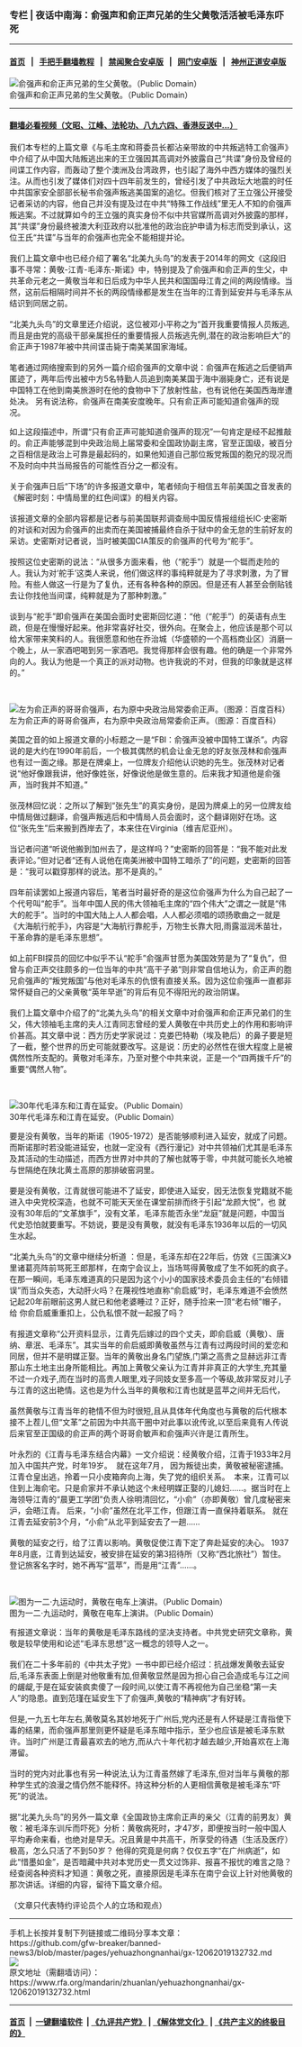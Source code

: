 ### 专栏 | 夜话中南海：俞强声和俞正声兄弟的生父黄敬活活被毛泽东吓死
------------------------

#### [首页](https://github.com/gfw-breaker/banned-news3/blob/master/README.md) &nbsp;&nbsp;|&nbsp;&nbsp; [手把手翻墙教程](https://github.com/gfw-breaker/guides/wiki) &nbsp;&nbsp;|&nbsp;&nbsp; [禁闻聚合安卓版](https://github.com/gfw-breaker/bn-android) &nbsp;&nbsp;|&nbsp;&nbsp; [网门安卓版](https://github.com/oGate2/oGate) &nbsp;&nbsp;|&nbsp;&nbsp; [神州正道安卓版](https://github.com/SzzdOgate/update) 



<div id="headerimg">
 <img alt="俞强声和俞正声兄弟的生父黄敬。（Public Domain）" src="https://www.rfa.org/mandarin/zhuanlan/yehuazhongnanhai/gx-12062019132732.html/Huang_Jing1.jpg/@@images/e3b5d732-8b53-4cc7-845e-8cd948434465.jpeg" title="俞强声和俞正声兄弟的生父黄敬。（Public Domain）"/>
 <div id="headerimgcontents">
  <div id="headerimgcaption">
   <span>
    俞强声和俞正声兄弟的生父黄敬。（Public Domain）
   </span>
   <!-- zoomattribute -->
  </div>
  <!-- headerimgcaption -->
 </div>
 <!-- headerimagecontents -->
</div>

<hr/>


#### [翻墙必看视频（文昭、江峰、法轮功、八九六四、香港反送中...）](https://github.com/gfw-breaker/banned-news3/blob/master/pages/link3.md)

<div id="storytext">
 <div>
  <div class="slot_header">
  </div>
 </div>
 <p>
  我们本专栏的上篇文章《与毛主席和蒋委员长都沾亲带故的中共叛逃特工俞强声》中介绍了从中国大陆叛逃出来的王立强因其高调对外披露自己“共谍”身份及曾经的间谍工作内容，而轰动了整个澳洲及台湾政界，也引起了海外中西方媒体的强烈关注。从而也引发了媒体们对四十四年前发生的，曾经引发了中共政坛大地震的时任中共国家安全部部长秘书俞强声叛逃美国案的追忆。但我们核对了王立强公开接受记者采访的内容，他自己并没有提及过在中共“特殊工作战线”里无人不知的俞强声叛逃案。不过就算如今的王立强的真实身份不似中共官媒所高调对外披露的那样，其“共谍”身份最终被澳大利亚政府以批准他的政治庇护申请为标志而受到承认，这位王氏“共谍”与当年的俞强声也完全不能相提并论。
  <br/>
  <br/>
  我们上篇文章中也已经介绍了署名“北美九头鸟”的发表于2014年的网文《这段旧事不寻常：黄敬-江青-毛泽东-斯诺》中，特别提及了俞强声和俞正声的生父，中共革命元老之一黄敬当年和日后成为中华人民共和国国母江青之间的两段情缘。当然，这前后相隔时间并不长的两段情缘都是发生在当年的江青到延安并与毛泽东从结识到同居之前。
  <br/>
  <br/>
  “北美九头鸟”的文章里还介绍说，这位被邓小平称之为“首开我重要情报人员叛逃,而且是由党的高级干部亲属担任的重要情报人员叛逃先例,潜在的政治影响巨大”的俞正声于1987年被中共间谍击毙于南美某国家海域。
  <br/>
  <br/>
  笔者通过网络搜索到的另外一篇介绍俞强声的文章中说：俞强声在叛逃之后便销声匿迹了，两年后传出被中方5名特勤人员追到南美某国于海中溺毙身亡，还有说是中国特工在他到南美旅游时在他的食物中下了放射性盐，也有说他在美国西海岸遭处决。 另有说法称，俞强声在南美安度晚年。只有俞正声可能知道俞强声的现况。
 </p>
 <p>
  如上这段描述中，所谓“只有俞正声可能知道俞强声的现况”一句肯定是经不起推敲的。俞正声能够混到中央政治局上届常委和全国政协副主席，官至正国级，被百分之百相信是政治上可靠是最起码的，如果他知道自己那位叛党叛国的胞兄的现况而不及时向中共当局报告的可能性百分之一都没有。
  <br/>
  <br/>
  关于俞强声日后“下场”的许多报道文章中，笔者倾向于相信五年前美国之音发表的《解密时刻：中情局里的红色间谍》的相关内容。
  <br/>
  <br/>
  该报道文章的全部内容都是记者与前美国联邦调查局中国反情报组组长IC·史密斯的对谈和对因为俞强声的出卖而在美国被捕最终自杀于狱中的金无怠的生前好友的采访。史密斯对记者说，当时被美国CIA策反的俞强声的代号为“舵手”。
  <br/>
  <br/>
  按照这位史密斯的说法：“从很多方面来看，他（“舵手”）就是一个铤而走险的人。我认为对‘舵手’这类人来说，他们做这样的事纯粹就是为了寻求刺激，为了冒险。有些人做这一行是为了复仇，还有各种各种的原因。但是还有人甚至会倒贴钱去让你找他当间谍，纯粹就是为了那种刺激。”
  <br/>
  <br/>
  谈到与“舵手”即俞强声在美国会面时史密斯回忆道：“他（“舵手”）的英语有点生疏，但是在慢慢好起来。他非常喜好社交，很外向。在聚会上，他应该是那个可以给大家带来笑料的人。我很愿意和他在乔治城（华盛顿的一个高档商业区）消磨一个晚上，从一家酒吧喝到另一家酒吧。我觉得那样会很有趣。他的确是一个非常外向的人。我认为他是一个真正的派对动物。也许我说的不对，但我的印象就是这样的。”
 </p>
 <p>
  <br/>
  <div class="image-inline captioned" style="width:622px;">
   <div style="width:622px;">
    <img alt="左为俞正声的哥哥俞强声，右为原中央政治局常委俞正声。（图源：百度百科）" src="https://www.rfa.org/mandarin/zhuanlan/yehuazhongnanhai/gx-12032019104813.html/yzs.jpg" title="左为俞正声的哥哥俞强声，右为原中央政治局常委俞正声。（图源：百度百科）"/>
   </div>
   <div class="image-caption">
    <span style="width:622px;">
     左为俞正声的哥哥俞强声，右为原中央政治局常委俞正声。（图源：百度百科）
    </span>
    <span class="copyright">
    </span>
   </div>
  </div>
 </p>
 <p>
  美国之音的如上报道文章的小标题之一是“FBI：俞强声没被中国特工谋杀”。内容说的是大约在1990年前后，一个极其偶然的机会让金无怠的好友张茂林和俞强声也有过一面之缘。那是在牌桌上，一位牌友介绍他认识她的先生。张茂林对记者说“他好像跟我讲，他好像姓张，好像说他是做生意的。后来我才知道他是俞强声，当时我并不知道。”
  <br/>
  <br/>
  张茂林回忆说：之所以了解到“张先生”的真实身份，是因为牌桌上的另一位牌友给中情局做过翻译，俞强声叛逃后和中情局人员会面时，这个翻译刚好在场。这位“张先生”后来搬到西岸去了，本来住在Virginia（维吉尼亚州）。
  <br/>
  <br/>
  当记者问道“听说他搬到加州去了，是这样吗？”史密斯的回答是：“我不能对此发表评论。”但对记者“还有人说他在南美洲被中国特工暗杀了”的问题，史密斯的回答是：“我可以戳穿那样的说法。那不是真的。”
  <br/>
  <br/>
  四年前读罢如上报道内容后，笔者当时最好奇的是这位俞强声为什么为自己起了一个代号叫“舵手”。当年中国人民的伟大领袖毛主席的“四个伟大”之谓之一就是“伟大的舵手”。当时的中国大陆上人人都会唱，人人都必须唱的颂扬歌曲之一就是《大海航行舵手》，内容是“大海航行靠舵手，万物生长靠大阳,雨露滋润禾苗壮，干革命靠的是毛泽东思想”。
  <br/>
  <br/>
  如上前FBI探员的回忆中似乎不认“舵手”俞强声甘愿为美国效劳是为了“复仇”，但曾与俞正声交往颇多的一位当年的中共“高干子弟”则非常自信地认为，俞正声的胞兄俞强声的“叛党叛国”与他对毛泽东的仇恨有直接关系。因为这位俞强声一直都非常怀疑自己的父亲黄敬“英年早逝”的背后有见不得阳光的政治阴谋。
  <br/>
  <br/>
  我们上篇文章中介绍了的“北美九头鸟”的相关文章中对俞强声和俞正声兄弟们的生父，伟大领袖毛主席的夫人江青同志曾经的爱人黄敬在中共历史上的作用和影响评价甚高。其文章中说：西方历史学家说过：克娄巴特勒（埃及艳后）的鼻子要是短了一截，整个世界的历史可能就要改写。这是说：历史的必然性在很大程度上是被偶然性所支配的。黄敬对毛泽东，乃至对整个中共来说，正是一个“四两拨千斤”的重要“偶然人物”。
 </p>
 <p>
  <br/>
  <div class="image-inline captioned" style="width:622px;">
   <div style="width:622px;">
    <img alt="30年代毛泽东和江青在延安。（Public Domain）" src="https://www.rfa.org/mandarin/zhuanlan/yehuazhongnanhai/gx-12062019132732.html/50.jpg" title="30年代毛泽东和江青在延安。（Public Domain）"/>
   </div>
   <div class="image-caption">
    <span style="width:622px;">
     30年代毛泽东和江青在延安。（Public Domain）
    </span>
    <span class="copyright">
    </span>
   </div>
  </div>
 </p>
 <p>
  要是没有黄敬，当年的斯诺（1905-1972）是否能够顺利进入延安，就成了问题。而斯诺那时若没能进延安，也就一定没有《西行漫记》对中共领袖们尤其是毛泽东及其活动的生动描述，而西方世界对中共的了解也就等于零，中共就可能长久地被与世隔绝在陕北黄土高原的那排破窑洞里。
  <br/>
  <br/>
  要是没有黄敬，江青就很可能进不了延安，即使进入延安，因无法恢复党籍就不能进入中央党校深造，也就不可能天天坐在课堂前排而终于引起“龙颜大悦”，也 就没有30年后的“文革旗手”，没有文革，毛泽东能否永坐“龙庭”就是问题，中国当代史恐怕就要重写。不妨说，要是没有黄敬，就没有毛泽东1936年以后的一切风生水起。
  <br/>
  <br/>
  “北美九头鸟”的文章中继续分析道 ：但是，毛泽东却在22年后，仿效《三国演义》里诸葛亮阵前骂死王郎那样，在南宁会议上，当场骂得黄敬成了生不如死的疯子。在那一瞬间，毛泽东难道真的只是因为这个小小的国家技术委员会主任的“右倾错误”而当众失态，大动肝火吗？在蔑视性地直称“俞启威”时，毛泽东难道不会愤然记起20年前眼前这男人就已和他老婆睡过？正好，随手捡来一顶“老右倾”帽子，给 你俞启威重重扣上，公仇私恨不就一起报了吗？
  <br/>
  <br/>
  有报道文章称“公开资料显示，江青先后嫁过的四个丈夫，即俞启威（黄敬）、唐纳、章泯、毛泽东”。其实当年的俞启威即黄敬虽然与江青有过两段时间的爱恋和同居，但并不是明媒正娶。当年的黄敬出身名门望族,门第之高贵之显赫远非江青那山东土地主出身所能相比。再加上黄敬父亲认为江青并非真正的大学生,充其量不过一介戏子,而在当时的高贵人眼里,戏子同妓女至多高一个等级,故非常反对儿子与江青的这出艳情。这也是为什么当年的黄敬和江青也就是蓝苹之间并无后代，
  <br/>
  <br/>
  虽然黄敬与江青当年的艳情不但为时很短,且从具体年代角度也与黄敬的后代根本接不上茬儿,但“文革”之前因为中共高干圈中对此事以讹传讹,以至后来竟有人传说后来官至正国级的俞正声的两个哥哥俞敏声和俞强声兴许是江青所生。
  <br/>
  <br/>
  叶永烈的《江青与毛泽东结合内幕》一文介绍说：经黄敬介绍，江青于1933年2月加入中国共产党，时年19岁。  就在这年7月， 因为叛徒出卖，黄敬被秘密逮捕。江青仓皇出逃，拎着一只小皮箱奔向上海，失了党的组织关系。  本来，江青可以住到上海俞宅。只是俞家并不承认她这个未经明媒正娶的儿媳妇……。据当时在上海领导江青的“晨更工学团”负责人徐明清回忆，“小俞”（亦即黄敬）曾几度秘密来沪，会晤江青。 后来，“小俞”虽然在北平工作，但跟江青一直保持着联系。 就在江青去延安前3个月，“小俞”从北平到延安去了一趟……
  <br/>
  <br/>
  黄敬的延安之行，给了江青以影响。黄敬促使江青下定了奔赴延安的决心。 1937年8月底，江青到达延安，被安排在延安的第3招待所（又称“西北旅社”）暂住。登记旅客名字时，她不再写“蓝苹”，而是用“江青”……。
 </p>
 <p>
  <br/>
  <div class="image-inline captioned" style="width:622px;">
   <div style="width:622px;">
    <img alt="图为一二‧九运动时，黄敬在电车上演讲。（Public Domain）" src="https://www.rfa.org/mandarin/zhuanlan/yehuazhongnanhai/gx-12062019132732.html/1211162014491657-351x400.jpg" title="图为一二‧九运动时，黄敬在电车上演讲。（Public Domain）"/>
   </div>
   <div class="image-caption">
    <span style="width:622px;">
     图为一二‧九运动时，黄敬在电车上演讲。（Public Domain）
    </span>
    <span class="copyright">
    </span>
   </div>
  </div>
 </p>
 <p>
  有报道文章说：当年的黄敬是毛泽东路线的坚决支持者。中共党史研究文章称，黄敬是较早使用和论述“毛泽东思想”这一概念的领导人之一。
  <br/>
  <br/>
  我们在二十多年前的《中共太子党》一书中即已经介绍过：抗战爆发黄敬去延安后,毛泽东表面上倒是对他敬重有加,但黄敬显然是因为担心自己会造成毛与江之间的龌龊,于是在延安装疯卖傻了一段时间,以使江青不再视他为自己坐稳“第一夫人”的隐患。直到范瑾在延安生下了俞强声,黄敬的“精神病”才有好转。
  <br/>
  <br/>
  但是,一九五七年左右,黄敬莫名其妙地死于广州后,党内还是有人怀疑是江青指使下毒的结果，而俞强声那里则更怀疑是毛泽东暗中指示，至少也应该是被毛泽东默许。当时广州是江青最喜欢去的地方,而从六十年代初才越去越少,开始喜欢在上海滞留。
  <br/>
  <br/>
  当时的党内对此事也有另一种说法,认为江青虽然嫁了毛泽东,但对当年与黄敬的那种学生式的浪漫之情仍然不能释怀。持这种分析的人更相信黄敬是被毛泽东“吓死”的说法。
  <br/>
  <br/>
  据“北美九头鸟”的另外一篇文章《全国政协主席俞正声的亲父（江青的前男友）黄敬：被毛泽东训斥而吓死》分析：黄敬病死时，才47岁，即便按当时一般中国人平均寿命来看，也绝对是早夭。况且黄是中共高干，所享受的待遇（生活及医疗）极高，怎么只活了不到50岁？ 他得的究竟是何病？仅仅五字“在广州病逝”，如此“惜墨如金”，是否暗藏中共对本党历史一贯文过饰非、报喜不报忧的难言之隐？经查阅各种资料才知道：黄敬之死，直接原因是毛泽东在南宁会议上针对他黄敬的那次讲话。详细的内容，留待下篇文章介绍。
  <br/>
  <br/>
  （文章只代表特约评论员个人的立场和观点）
 </p>
</div>

<hr/>
手机上长按并复制下列链接或二维码分享本文章：<br/>
https://github.com/gfw-breaker/banned-news3/blob/master/pages/yehuazhongnanhai/gx-12062019132732.md <br/>
<a href='https://github.com/gfw-breaker/banned-news3/blob/master/pages/yehuazhongnanhai/gx-12062019132732.md'><img src='https://github.com/gfw-breaker/banned-news3/blob/master/pages/yehuazhongnanhai/gx-12062019132732.md.png'/></a> <br/>
原文地址（需翻墙访问）：https://www.rfa.org/mandarin/zhuanlan/yehuazhongnanhai/gx-12062019132732.html


------------------------
#### [首页](https://github.com/gfw-breaker/banned-news3/blob/master/README.md) &nbsp;|&nbsp; [一键翻墙软件](https://github.com/gfw-breaker/nogfw/blob/master/README.md) &nbsp;| [《九评共产党》](https://github.com/gfw-breaker/9ping.md/blob/master/README.md#九评之一评共产党是什么) | [《解体党文化》](https://github.com/gfw-breaker/jtdwh.md/blob/master/README.md) | [《共产主义的终极目的》](https://github.com/gfw-breaker/gczydzjmd.md/blob/master/README.md)


<img src='http://gfw-breaker.win/banned-news3/pages/yehuazhongnanhai/gx-12062019132732.md' width='0px' height='0px'/>